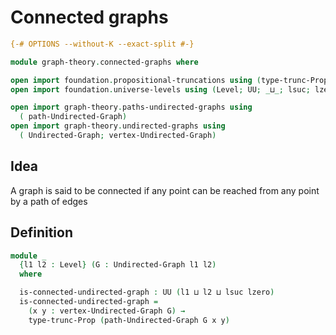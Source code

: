 # Connected graphs

```agda
{-# OPTIONS --without-K --exact-split #-}

module graph-theory.connected-graphs where

open import foundation.propositional-truncations using (type-trunc-Prop)
open import foundation.universe-levels using (Level; UU; _⊔_; lsuc; lzero)

open import graph-theory.paths-undirected-graphs using
  ( path-Undirected-Graph)
open import graph-theory.undirected-graphs using
  ( Undirected-Graph; vertex-Undirected-Graph)
```

## Idea

A graph is said to be connected if any point can be reached from any point by a path of edges

## Definition

```agda
module _
  {l1 l2 : Level} (G : Undirected-Graph l1 l2)
  where

  is-connected-undirected-graph : UU (l1 ⊔ l2 ⊔ lsuc lzero)
  is-connected-undirected-graph =
    (x y : vertex-Undirected-Graph G) →
    type-trunc-Prop (path-Undirected-Graph G x y)
```
